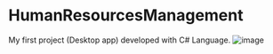 # HumanResourcesManagement
My first project (Desktop app) developed with C# Language.
![image](https://user-images.githubusercontent.com/27304038/125353049-578b9e00-e362-11eb-85cf-577141d1e894.png)
